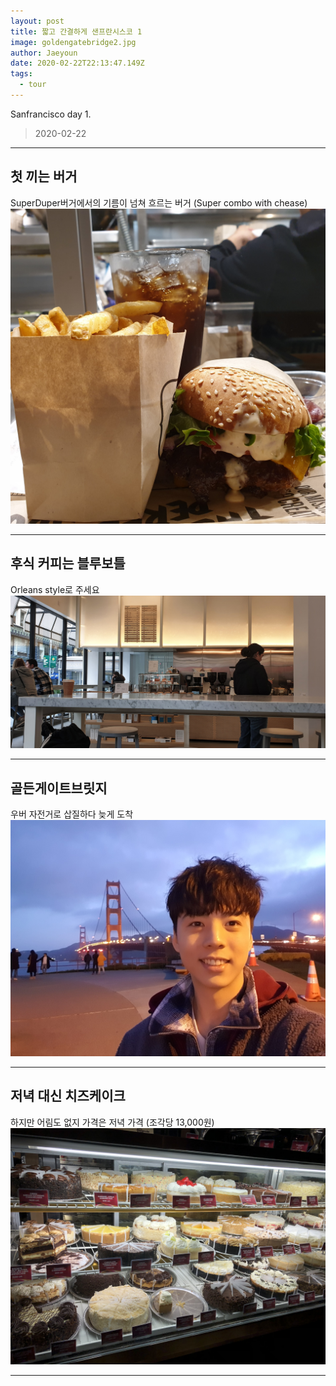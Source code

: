 ```yaml
---
layout: post
title: 짧고 간결하게 샌프란시스코 1
image: goldengatebridge2.jpg
author: Jaeyoun
date: 2020-02-22T22:13:47.149Z
tags: 
  - tour
---
```


Sanfrancisco day 1.
> 2020-02-22

---

## 첫 끼는 버거

SuperDuper버거에서의 기름이 넘쳐 흐르는 버거 (Super combo with chease)
![SuperDuper](superduperburger.jpg)

---

## 후식 커피는 블루보틀

Orleans style로 주세요
![BlueBottle](Bluebottle.jpg)

---

## 골든게이트브릿지

우버 자전거로 삽질하다 늦게 도착
![goldengatebridge](goldengatebridge.jpg)

---
## 저녁 대신 치즈케이크

하지만 어림도 없지 가격은 저녁 가격 (조각당 13,000원)
![CheaseFactory](cheasecake.jpg)

---